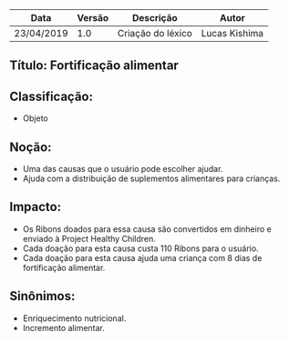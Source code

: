 | Data | Versão | Descrição | Autor |
|---|---|---|---|
| 23/04/2019 | 1.0 | Criação do léxico  | Lucas Kishima |

## Título: Fortificação alimentar

## Classificação:

- Objeto

## Noção:

- Uma das causas que o usuário pode escolher ajudar.
- Ajuda com a distribuição de suplementos alimentares para crianças.

## Impacto:

- Os Ribons doados para essa causa são convertidos em dinheiro e enviado à Project Healthy Children.
- Cada doação para esta causa custa 110 Ribons para o usuário.
- Cada doação para esta causa ajuda uma criança com 8 dias de fortificação alimentar.


## Sinônimos:

- Enriquecimento nutricional.
- Incremento alimentar.
